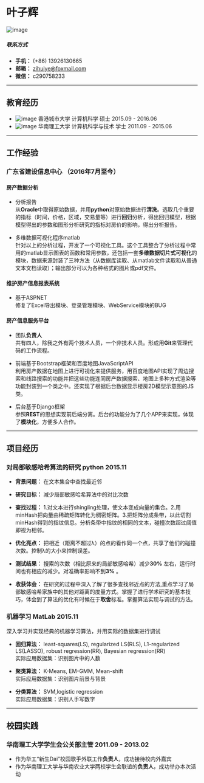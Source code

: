 # 叶子辉  
![image](http://ww4.sinaimg.cn/large/6cbf047agw1f4v2ec3xv8j202s03w74i.jpg)
#####  联系方式
- **手机：** (+86) 13926130665
- **邮箱：** zihuiye@foxmail.com
- **微信：** c290758233  

---

## 教育经历
- ![image](https://template.cityu.edu.hk/template/img/logos/cityu_deptpage.png) 香港城市大学 计算机科学 硕士 2015.09 - 2016.06
- ![image](http://wx3.sinaimg.cn/large/6cbf047agy1fgjcrkx9ukj201e01edgc.jpg) 华南理工大学 计算机科学与技术 学士 2011.09 - 2015.06

---

##  工作经验
### 广东省建设信息中心 （2016年7月至今）
#### 房产数据分析
- 分析报告  
  从**Oracle**中取得原始数据，并用**python**对原始数据进行**清洗**。选取几个重要的指标（时间，价格，区域，交易量等）进行**回归**分析，得出回归模型，根据模型得出的参数和图形分析研究的指标对房价的影响，得出分析报告。

- 多维数据可视化程序matlab  
  针对以上的分析过程，开发了一个可视化工具。这个工具整合了分析过程中常用的matlab显示图表的函数和常用参数，还包括一套**多维数据切片式可视化**的模块，数据来源封装了三种方法（从数据库读取、从matlab文件读取和从普通文本文档读取）；输出部分可以为各种格式的图片或pdf文件。

#### 维护房产信息报表系统
- 基于ASPNET  
  修复了Excel导出模块、登录管理模块、WebService模块的BUG
  
#### 房产信息服务平台

- 团队**负责人**  
  共有四人，除我之外有两个技术人员，一个非技术人员。形成用**Git**来管理代码的工作流程。

- 前端基于Bootstrap框架和百度地图JavaScriptAPI  
  利用房产数据在地图上进行可视化来提供服务，用百度地图API实现了周边搜索和线路搜索的功能并把这些功能连同房产数据搜索、地图上多种方式渲染等功能封装到一个类之中。还实现了根据后台数据显示楼房2D模型示意图的JS类。

- 后台基于Django框架  
  参照**REST**的思想实现前后端分离。后台的功能分为了几个APP来实现，体现了**模块化**，方便多人合作。
  
---
## 项目经历
### 对局部敏感哈希算法的研究 python 2015.11  

- **背景问题：** 在文本集合中查找最近邻  

- **研究目标：** 减少局部敏感哈希算法中的对比次数 

- **查找过程：** 1.对文本进行shingling处理，使文本变成向量的集合。2.用minHash把向量由稀疏矩阵转化为稠密矩阵。3.把矩阵分成条带，以此切割minHash得到的指纹信息。分析条带中指纹的相同的文本，碰撞次数超过阈值即视为相邻。  

- **优化亮点：**  把相近（距离不超过λ）的点的看作同一个点，共享了他们的碰撞次数。控制λ的大小来控制误差。  

- **测试结果：** 搜索的次数（相比原来的局部敏感哈希）减少**30%** 左右，运行时间也有相应的减少。对准确率影响不到**3%** 。

- **收获体会：** 在研究的过程中深入了解了很多查找邻近点的方法,重点学习了局部敏感哈希家族中的其他对距离的度量方式。掌握了进行学术研究的基本技巧，体会到了算法的优化有时候在于**取舍**标准。掌握算法实现与调试的方法。


### 机器学习 MatLab 2015.11  
深入学习并实现经典的机器学习算法，并用实际的数据集进行调试  
- **回归算法：** least-squares(LS), regularized LS(RLS), L1-regularized LS(LASSO), robust regression(RR), Bayesian regression(RR)  
实际应用数据集：识别图片中的人数

- **聚类算法：** K-Means, EM-GMM, Mean-shift  
实际应用数据集：识别图片前景与背景

- **分类算法：** SVM,logistic regression  
实际应用数据集：识别人手写数字

---
## 校园实践

### 华南理工大学学生会公关部主管 2011.09 - 2013.02  
- 作为华工“新生Dai”校园歌手外联工作**负责人**，成功接待校内外嘉宾
- 作为华南理工大学与华南农业大学两校学生会联谊的**负责人**，成功举办本次活动

